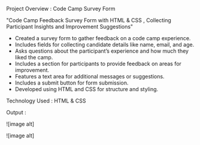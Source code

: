 Project Overview : Code Camp Survey Form

"Code Camp Feedback Survey Form with HTML & CSS , Collecting Participant Insights and Improvement Suggestions"

* Created a survey form to gather feedback on a code camp experience.
* Includes fields for collecting candidate details like name, email, and age.
* Asks questions about the participant’s experience and how much they liked the camp.
* Includes a section for participants to provide feedback on areas for improvement.
* Features a text area for additional messages or suggestions.
* Includes a submit button for form submission.
* Developed using HTML and CSS for structure and styling.

Technology Used : HTML & CSS

Output : 

![image alt]

![image alt]
